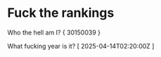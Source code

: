 # Fuck the rankings

Who the hell am I?
{ 30150039 }

What fucking year is it?
[ 2025-04-14T02:20:00Z ]
